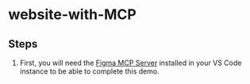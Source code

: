 # website-with-MCP

## Steps

1. First, you will need the [Figma MCP Server](https://github.com/GLips/Figma-Context-MCP) installed in your VS Code instance to be able to complete this demo.